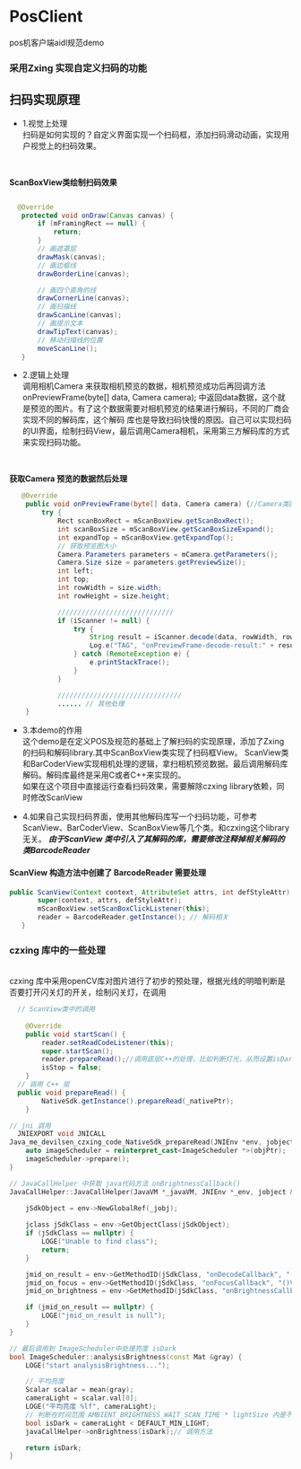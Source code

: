 # PosClient
pos机客户端aidl规范demo

### 采用Zxing 实现自定义扫码的功能
## 扫码实现原理 
* 1.视觉上处理
 <br/>扫码是如何实现的？自定义界面实现一个扫码框，添加扫码滑动动画，实现用户视觉上的扫码效果。

 <br/>
 
 **ScanBoxView类绘制扫码效果**
 
 ``` java
 
   @Override
    protected void onDraw(Canvas canvas) {
        if (mFramingRect == null) {
            return;
        }
        // 画遮罩层
        drawMask(canvas);
        // 画边框线
        drawBorderLine(canvas);

        // 画四个直角的线
        drawCornerLine(canvas);
        // 画扫描线
        drawScanLine(canvas);
        // 画提示文本
        drawTipText(canvas);
        // 移动扫描线的位置
        moveScanLine();
    }
```
 
* 2.逻辑上处理
<br/>调用相机Camera 来获取相机预览的数据，相机预览成功后再回调方法onPreviewFrame(byte[] data, Camera camera);
中返回data数据，这个就是预览的图片。有了这个数据需要对相机预览的结果进行解码，不同的厂商会实现不同的解码库，这个解码
库也是导致扫码快慢的原因。自己可以实现扫码的UI界面，绘制扫码View，最后调用Camera相机，采用第三方解码库的方式来实现扫码功能。
<br/>

**获取Camera 预览的数据然后处理**

``` java 
   @Override
    public void onPreviewFrame(byte[] data, Camera camera) {//Camera类回调
        try {
            Rect scanBoxRect = mScanBoxView.getScanBoxRect();
            int scanBoxSize = mScanBoxView.getScanBoxSizeExpand();
            int expandTop = mScanBoxView.getExpandTop();
            // 获取预览图大小
            Camera.Parameters parameters = mCamera.getParameters();
            Camera.Size size = parameters.getPreviewSize();
            int left;
            int top;
            int rowWidth = size.width;
            int rowHeight = size.height;

            /////////////////////////////
            if (iScanner != null) {
                try {
                    String result = iScanner.decode(data, rowWidth, rowHeight);// 第三方解码库解码
                    Log.e("TAG", "onPreviewFrame-decode-result:" + result);
                } catch (RemoteException e) {
                    e.printStackTrace();
                }
            }

            ///////////////////////////////
            ...... // 其他处理
    }
```

* 3.本demo的作用
<br/> 这个demo是在定义POS及规范的基础上了解扫码的实现原理，添加了Zxing的扫码和解码library.其中ScanBoxView类实现了扫码框View。
ScanView类和BarCoderView实现相机处理的逻辑，拿扫相机预览数据。最后调用解码库解码。解码库最终是采用C或者C++来实现的。
<br/> 如果在这个项目中直接运行查看扫码效果，需要解除czxing library依赖，同时修改ScanView

* 4.如果自己实现扫码界面，使用其他解码库写一个扫码功能，可参考ScanView、BarCoderView、ScanBoxView等几个类。和czxing这个library无关。
**_由于ScanView 类中引入了其解码的库，需要修改注释掉相关解码的类BarcodeReader_**

#### ScanView 构造方法中创建了 BarcodeReader 需要处理
 ``` java
 public ScanView(Context context, AttributeSet attrs, int defStyleAttr) {
        super(context, attrs, defStyleAttr);
        mScanBoxView.setScanBoxClickListener(this);
        reader = BarcodeReader.getInstance(); // 解码相关
    }
``` 
### czxing 库中的一些处理
<br/>
czxing 库中采用openCV库对图片进行了初步的预处理，根据光线的明暗判断是否要打开闪关灯的开关，绘制闪关灯，在调用

``` java 
  // ScanView类中的调用
  
    @Override
    public void startScan() {
        reader.setReadCodeListener(this);
        super.startScan();
        reader.prepareRead();//调用底层C++的处理，比如判断灯光，从而设置isDark
        isStop = false;
    }
  // 调用 C++ 层
  public void prepareRead() {
        NativeSdk.getInstance().prepareRead(_nativePtr);
    }
``` 
``` C++
// jni 调用
  JNIEXPORT void JNICALL
Java_me_devilsen_czxing_code_NativeSdk_prepareRead(JNIEnv *env, jobject thiz, jlong objPtr) {
    auto imageScheduler = reinterpret_cast<ImageScheduler *>(objPtr);
    imageScheduler->prepare();
}

// JavaCallHelper 中获取 java代码方法 onBrightnessCallback() 
JavaCallHelper::JavaCallHelper(JavaVM *_javaVM, JNIEnv *_env, jobject &_jobj) : javaVM(_javaVM),
                                                                                env(_env) {
    jSdkObject = env->NewGlobalRef(_jobj);

    jclass jSdkClass = env->GetObjectClass(jSdkObject);
    if (jSdkClass == nullptr) {
        LOGE("Unable to find class");
        return;
    }

    jmid_on_result = env->GetMethodID(jSdkClass, "onDecodeCallback", "(Ljava/lang/String;I[F)V");
    jmid_on_focus = env->GetMethodID(jSdkClass, "onFocusCallback", "()V");
    jmid_on_brightness = env->GetMethodID(jSdkClass, "onBrightnessCallback", "(Z)V");// 获取java方法

    if (jmid_on_result == nullptr) {
        LOGE("jmid_on_result is null");
    }
}

// 最后调用到 ImageScheduler中处理亮度 isDark 
bool ImageScheduler::analysisBrightness(const Mat &gray) {
    LOGE("start analysisBrightness...");

    // 平均亮度
    Scalar scalar = mean(gray);
    cameraLight = scalar.val[0];
    LOGE("平均亮度 %lf", cameraLight);
    // 判断在时间范围 AMBIENT_BRIGHTNESS_WAIT_SCAN_TIME * lightSize 内是不是亮度过暗
    bool isDark = cameraLight < DEFAULT_MIN_LIGHT;
    javaCallHelper->onBrightness(isDark);// 调用方法

    return isDark;
}
 

 
